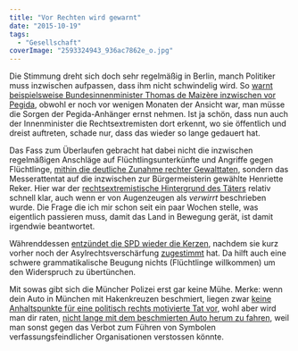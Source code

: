 ```yaml
---
title: "Vor Rechten wird gewarnt"
date: "2015-10-19"
tags:
  - "Gesellschaft"
coverImage: "2593324943_936ac7862e_o.jpg"
---
```


Die Stimmung dreht sich doch sehr regelmäßig in Berlin, manch Politiker muss inzwischen aufpassen, dass ihm nicht schwindelig wird. So [warnt beispielsweise Bundesinnenminister Thomas de Maizère inzwischen vor Pegida](http://www.zeit.de/politik/deutschland/2015-10/pegida-maiziere-innenminister-rechtsextremismus-islamfeindlichkeit), obwohl er noch vor wenigen Monaten der Ansicht war, man müsse die Sorgen der Pegida-Anhänger ernst nehmen. Ist ja schön, dass nun auch der Innenminister die Rechtsextremisten dort erkennt, wo sie öffentlich und dreist auftreten, schade nur, dass das wieder so lange gedauert hat.

Das Fass zum Überlaufen gebracht hat dabei nicht die inzwischen regelmäßigen Anschläge auf Flüchtlingsunterkünfte und Angriffe gegen Flüchtlinge, [mithin die deutliche Zunahme rechter Gewalttaten](http://www.spiegel.de/politik/deutschland/statistik-zahl-rechter-straftaten-in-deutschland-gestiegen-a-1057650.html), sondern das Messerattentat auf die inzwischen zur Bürgermeisterin gewählte Henriette Reker. Hier war der [rechtsextremistische Hintergrund des Täters](http://www.spiegel.de/panorama/justiz/henriette-reker-taeter-frank-s-hat-rechtsextreme-vergangenheit-a-1058337.html) relativ schnell klar, auch wenn er von Augenzeugen als _verwirrt_ beschrieben wurde. Die Frage die ich mir schon seit ein paar Wochen stelle, was eigentlich passieren muss, damit das Land in Bewegung gerät, ist damit irgendwie beantwortet.

Währenddessen [entzündet die SPD wieder die Kerzen](https://twitter.com/spdde/status/654983589772292096), nachdem sie kurz vorher noch der Asylrechtsverschärfung [zugestimmt](http://www.zeit.de/politik/deutschland/2015-10/angela-merkel-fluechtlinge-horst-seehofer-regierungserklaerung) hat. Da hilft auch eine schwere grammatikalische Beugung nichts (Flüchtlinge willkommen) um den Widerspruch zu übertünchen.

Mit sowas gibt sich die Müncher Polizei erst gar keine Mühe. Merke: wenn dein Auto in München mit Hakenkreuzen beschmiert, liegen zwar [keine Anhaltspunkte für eine politisch rechts motivierte Tat vor](http://anmutunddemut.de/2015/10/18/keine-anhaltspunkte-gefunden.html), wohl aber wird man dir raten, [nicht lange mit dem beschmierten Auto herum zu fahren](http://www.sueddeutsche.de/muenchen/perlach-auto-mit-hakenkreuz-beschmiert-1.2697763), weil man sonst gegen das Verbot zum Führen von Symbolen verfassungsfeindlicher Organisationen verstossen könnte.
